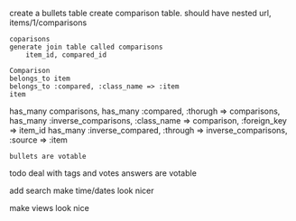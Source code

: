 create a bullets table
	create comparison table. should have nested url, items/1/comparisons
	
	coparisons
	generate join table called comparisons
		item_id, compared_id

	Comparison
	belongs_to item
	belongs_to :compared, :class_name => :item
	item
  has_many comparisons,
  has_many :compared, :thorugh => comparisons, 
	has_many :inverse_comparisons, :class_name => comparison, :foreign_key => item_id
	has_many :inverse_compared, :through => inverse_comparisons, :source => :item

	bullets are votable

todo
deal with tags and votes
	answers are votable

add search
make time/dates look nicer

make views look nice